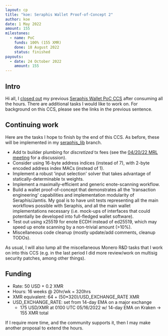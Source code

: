 ```yaml
---
layout: cp
title: "koe: Seraphis Wallet Proof-of-Concept 2"
author: koe
date: 1 May 2022
amount: 155
milestones:
  - name: PoC
    funds: 100% (155 XMR)
    done: 18 August 2022
    status: finished
payouts:
  - date: 24 October 2022
    amount: 155
---
```


## Intro

Hi all, I [closed out](https://repo.getmonero.org/monero-project/ccs-proposals/-/merge_requests/290#note_16046) my previous [Seraphis Wallet PoC CCS](https://repo.getmonero.org/monero-project/ccs-proposals/-/merge_requests/290) after consuming all the hours. There are additional tasks I would like to work on. For background on this CCS, please see the links in the previous sentence.


## Continuing work

Here are the tasks I hope to finish by the end of this CCS. As before, these will be implemented in my [seraphis_lib](https://github.com/UkoeHB/monero/tree/seraphis_lib) branch.

- Add tx builder plumbing for _discretized_ tx fees (see the [04/20/22 MRL meeting](https://github.com/monero-project/meta/issues/691) for a discussion).
- Consider using 16-byte address indices (instead of 7), with 2-byte encoded address index MACs (instead of 1).
- Implement a robust 'input selection' solver that takes advantage of statically-determinable tx weights.
- Implement a maximally-efficient and generic enote-scanning workflow.
- Build a wallet proof-of-concept that demonstrates all the 'transaction engineering' capabilities and implementation modularity of Seraphis/Jamtis. My goal is to have unit tests representing all the main workflows possible with Seraphis, and all the main wallet implementations necessary (i.e. mock-ups of interfaces that could potentially be developed into full-fledged wallet software).
- Test out using x25519 for enote ECDH instead of ed25519, which may speed up enote scanning by a non-trivial amount (>10%).
- Miscellaneous code cleanup (mostly update/add comments, cleanup TODOs).

As usual, I will also lump all the miscellaneous Monero R&D tasks that I work on into this CCS (e.g. in the last period I did more review/work on multisig security patches, among other things).


## Funding

- Rate: 50 USD + 0.2 XMR
- Hours: 16 weeks @ 20hr/wk = 320hrs
- XMR equivalent: 64 + (50\*320)/USD\_EXCHANGE\_RATE XMR
- USD\_EXCHANGE\_RATE: set from 14-day EMA on a major exchange
  - 175 USD/XMR at 0100 UTC 05/16/2022 w/ 14-day EMA on Kraken -> 155 XMR total

If I require more time, and the community supports it, then I may make another proposal to extend the hours.

